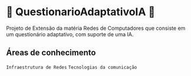 # :signal_strength: **QuestionarioAdaptativoIA** :robot:

Projeto de Extensão da matéria Redes de Computadores que consiste em um questionário adaptativo, com suporte de uma IA.

## **Áreas de conhecimento**
`Infraestrutura de Redes` `Tecnologias da comunicação` 

